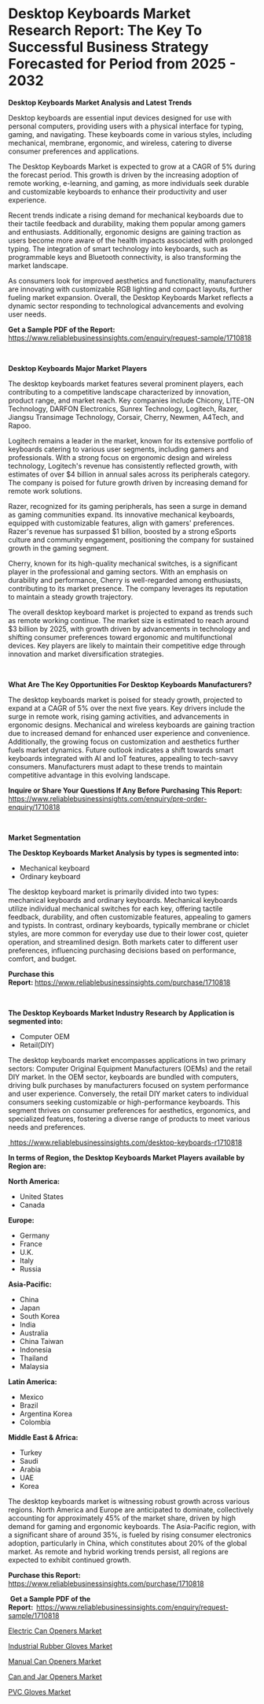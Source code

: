 <p><h1>Desktop Keyboards Market Research Report: The Key To Successful Business Strategy Forecasted for Period from 2025 - 2032</h1></p><p><strong>Desktop Keyboards Market Analysis and Latest Trends</strong></p>
<p><p>Desktop keyboards are essential input devices designed for use with personal computers, providing users with a physical interface for typing, gaming, and navigating. These keyboards come in various styles, including mechanical, membrane, ergonomic, and wireless, catering to diverse consumer preferences and applications.</p><p>The Desktop Keyboards Market is expected to grow at a CAGR of 5% during the forecast period. This growth is driven by the increasing adoption of remote working, e-learning, and gaming, as more individuals seek durable and customizable keyboards to enhance their productivity and user experience. </p><p>Recent trends indicate a rising demand for mechanical keyboards due to their tactile feedback and durability, making them popular among gamers and enthusiasts. Additionally, ergonomic designs are gaining traction as users become more aware of the health impacts associated with prolonged typing. The integration of smart technology into keyboards, such as programmable keys and Bluetooth connectivity, is also transforming the market landscape. </p><p>As consumers look for improved aesthetics and functionality, manufacturers are innovating with customizable RGB lighting and compact layouts, further fueling market expansion. Overall, the Desktop Keyboards Market reflects a dynamic sector responding to technological advancements and evolving user needs.</p></p>
<p><strong>Get a Sample PDF of the Report:&nbsp;</strong> <a href="https://www.reliablebusinessinsights.com/enquiry/request-sample/1710818?utm_campaign=1873&utm_medium=2&utm_source=Github&utm_content=ia&utm_term=04042025&utm_id=desktop-keyboards">https://www.reliablebusinessinsights.com/enquiry/request-sample/1710818</a></p>
<p>&nbsp;</p>
<p><strong>Desktop Keyboards Major Market Players</strong></p>
<p><p>The desktop keyboards market features several prominent players, each contributing to a competitive landscape characterized by innovation, product range, and market reach. Key companies include Chicony, LITE-ON Technology, DARFON Electronics, Sunrex Technology, Logitech, Razer, Jiangsu Transimage Technology, Corsair, Cherry, Newmen, A4Tech, and Rapoo.</p><p>Logitech remains a leader in the market, known for its extensive portfolio of keyboards catering to various user segments, including gamers and professionals. With a strong focus on ergonomic design and wireless technology, Logitech's revenue has consistently reflected growth, with estimates of over $4 billion in annual sales across its peripherals category. The company is poised for future growth driven by increasing demand for remote work solutions.</p><p>Razer, recognized for its gaming peripherals, has seen a surge in demand as gaming communities expand. Its innovative mechanical keyboards, equipped with customizable features, align with gamers' preferences. Razer's revenue has surpassed $1 billion, boosted by a strong eSports culture and community engagement, positioning the company for sustained growth in the gaming segment.</p><p>Cherry, known for its high-quality mechanical switches, is a significant player in the professional and gaming sectors. With an emphasis on durability and performance, Cherry is well-regarded among enthusiasts, contributing to its market presence. The company leverages its reputation to maintain a steady growth trajectory.</p><p>The overall desktop keyboard market is projected to expand as trends such as remote working continue. The market size is estimated to reach around $3 billion by 2025, with growth driven by advancements in technology and shifting consumer preferences toward ergonomic and multifunctional devices. Key players are likely to maintain their competitive edge through innovation and market diversification strategies.</p></p>
<p>&nbsp;</p>
<p><strong>What Are The Key Opportunities For Desktop Keyboards Manufacturers?</strong></p>
<p><p>The desktop keyboards market is poised for steady growth, projected to expand at a CAGR of 5% over the next five years. Key drivers include the surge in remote work, rising gaming activities, and advancements in ergonomic designs. Mechanical and wireless keyboards are gaining traction due to increased demand for enhanced user experience and convenience. Additionally, the growing focus on customization and aesthetics further fuels market dynamics. Future outlook indicates a shift towards smart keyboards integrated with AI and IoT features, appealing to tech-savvy consumers. Manufacturers must adapt to these trends to maintain competitive advantage in this evolving landscape.</p></p>
<p><strong>Inquire or Share Your Questions If Any Before Purchasing This Report:</strong> <a href="https://www.reliablebusinessinsights.com/enquiry/pre-order-enquiry/1710818?utm_campaign=1873&utm_medium=2&utm_source=Github&utm_content=ia&utm_term=04042025&utm_id=desktop-keyboards">https://www.reliablebusinessinsights.com/enquiry/pre-order-enquiry/1710818</a></p>
<p>&nbsp;</p>
<p><strong>Market Segmentation</strong></p>
<p><strong>The Desktop Keyboards Market Analysis by types is segmented into:</strong></p>
<p><ul><li>Mechanical keyboard</li><li>Ordinary keyboard</li></ul></p>
<p><p>The desktop keyboard market is primarily divided into two types: mechanical keyboards and ordinary keyboards. Mechanical keyboards utilize individual mechanical switches for each key, offering tactile feedback, durability, and often customizable features, appealing to gamers and typists. In contrast, ordinary keyboards, typically membrane or chiclet styles, are more common for everyday use due to their lower cost, quieter operation, and streamlined design. Both markets cater to different user preferences, influencing purchasing decisions based on performance, comfort, and budget.</p></p>
<p><strong>Purchase this Report:&nbsp;</strong><a href="https://www.reliablebusinessinsights.com/purchase/1710818?utm_campaign=1873&utm_medium=2&utm_source=Github&utm_content=ia&utm_term=04042025&utm_id=desktop-keyboards">https://www.reliablebusinessinsights.com/purchase/1710818</a></p>
<p>&nbsp;</p>
<p><strong>The Desktop Keyboards Market Industry Research by Application is segmented into:</strong></p>
<p><ul><li>Computer OEM</li><li>Retail(DIY)</li></ul></p>
<p><p>The desktop keyboards market encompasses applications in two primary sectors: Computer Original Equipment Manufacturers (OEMs) and the retail DIY market. In the OEM sector, keyboards are bundled with computers, driving bulk purchases by manufacturers focused on system performance and user experience. Conversely, the retail DIY market caters to individual consumers seeking customizable or high-performance keyboards. This segment thrives on consumer preferences for aesthetics, ergonomics, and specialized features, fostering a diverse range of products to meet various needs and preferences.</p></p>
<p><a href="https://www.reliablebusinessinsights.com/desktop-keyboards-r1710818?utm_campaign=1873&utm_medium=2&utm_source=Github&utm_content=ia&utm_term=04042025&utm_id=desktop-keyboards">&nbsp;https://www.reliablebusinessinsights.com/desktop-keyboards-r1710818</a></p>
<p><strong>In terms of Region, the Desktop Keyboards Market Players available by Region are:</strong></p>
<p>
    <p> <strong> North America: </strong>
        <ul>
            <li>United States</li>
            <li>Canada</li>
        </ul>
        </p> 
    <p> <strong> Europe: </strong>
        <ul>
            <li>Germany</li>
            <li>France</li>
            <li>U.K.</li>
            <li>Italy</li>
            <li>Russia</li>
        </ul>
        </p> 
    <p> <strong> Asia-Pacific: </strong>
        <ul>
            <li>China</li>
            <li>Japan</li>
            <li>South Korea</li>
            <li>India</li>
            <li>Australia</li>
            <li>China Taiwan</li>
            <li>Indonesia</li>
            <li>Thailand</li>
            <li>Malaysia</li>
        </ul>
        </p> 
    <p> <strong> Latin America: </strong>
        <ul>
            <li>Mexico</li>
            <li>Brazil</li>
            <li>Argentina Korea</li>
            <li>Colombia</li>
        </ul>
        </p> 
    <p> <strong> Middle East & Africa: </strong>
        <ul>
            <li>Turkey</li>
            <li>Saudi</li>
            <li>Arabia</li>
            <li>UAE</li>
            <li>Korea</li>
        </ul>
    </p>
    </p>
<p><p>The desktop keyboards market is witnessing robust growth across various regions. North America and Europe are anticipated to dominate, collectively accounting for approximately 45% of the market share, driven by high demand for gaming and ergonomic keyboards. The Asia-Pacific region, with a significant share of around 35%, is fueled by rising consumer electronics adoption, particularly in China, which constitutes about 20% of the global market. As remote and hybrid working trends persist, all regions are expected to exhibit continued growth.</p></p>
<p><strong>Purchase this Report: </strong><a href="https://www.reliablebusinessinsights.com/purchase/1710818?utm_campaign=1873&utm_medium=2&utm_source=Github&utm_content=ia&utm_term=04042025&utm_id=desktop-keyboards">https://www.reliablebusinessinsights.com/purchase/1710818</a></p>
<p>&nbsp;<strong>Get a Sample PDF of the Report:&nbsp;&nbsp;</strong><a href="https://www.reliablebusinessinsights.com/enquiry/request-sample/1710818?utm_campaign=1873&utm_medium=2&utm_source=Github&utm_content=ia&utm_term=04042025&utm_id=desktop-keyboards">https://www.reliablebusinessinsights.com/enquiry/request-sample/1710818</a></p>
<p><strong></strong></p>
<p><p><a href="https://github.com/achilekirwan/Market-Research-Report-List-1/blob/main/electric-can-openers-market.md?utm_campaign=1873&utm_medium=2&utm_source=Github&utm_content=ia&utm_term=04042025&utm_id=desktop-keyboards">Electric Can Openers Market</a></p><p><a href="https://github.com/safurdorthu8/Market-Research-Report-List-1/blob/main/industrial-rubber-gloves-market.md?utm_campaign=1873&utm_medium=2&utm_source=Github&utm_content=ia&utm_term=04042025&utm_id=desktop-keyboards">Industrial Rubber Gloves Market</a></p><p><a href="https://github.com/bettysbozer/Market-Research-Report-List-1/blob/main/manual-can-openers-market.md?utm_campaign=1873&utm_medium=2&utm_source=Github&utm_content=ia&utm_term=04042025&utm_id=desktop-keyboards">Manual Can Openers Market</a></p><p><a href="https://github.com/yosenadhler/Market-Research-Report-List-1/blob/main/can-and-jar-openers-market.md?utm_campaign=1873&utm_medium=2&utm_source=Github&utm_content=ia&utm_term=04042025&utm_id=desktop-keyboards">Can and Jar Openers Market</a></p><p><a href="https://github.com/roceljiabur/Market-Research-Report-List-1/blob/main/pvc-gloves-market.md?utm_campaign=1873&utm_medium=2&utm_source=Github&utm_content=ia&utm_term=04042025&utm_id=desktop-keyboards">PVC Gloves Market</a></p></p>